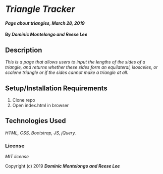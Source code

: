 # _Triangle Tracker_

#### _Page about triangles, March 28, 2019_

#### By _**Dominic Montelongo and Reese Lee**_

## Description

_This is a page that allows users to input the lengths of the sides of a triangle, and returns whether these sides form an equilateral, isosceles, or scalene triangle or if the sides cannot make a triangle at all._

## Setup/Installation Requirements

1. Clone repo
2. Open index.html in browser


## Technologies Used

_HTML, CSS, Bootstrap, JS, jQuery._

### License

*MIT license*

Copyright (c) 2019 **_Dominic Montelongo and Reese Lee_**
